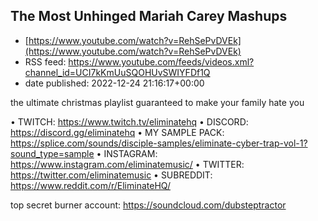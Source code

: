 ## The Most Unhinged Mariah Carey Mashups
 - [https://www.youtube.com/watch?v=RehSePvDVEk](https://www.youtube.com/watch?v=RehSePvDVEk)
 - RSS feed: https://www.youtube.com/feeds/videos.xml?channel_id=UCI7kKmUuSQOHUvSWIYFDf1Q
 - date published: 2022-12-24 21:16:17+00:00

the ultimate christmas playlist guaranteed to make your family hate you

• TWITCH: https://www.twitch.tv/eliminatehq
• DISCORD: https://discord.gg/eliminatehq
• MY SAMPLE PACK: https://splice.com/sounds/disciple-samples/eliminate-cyber-trap-vol-1?sound_type=sample
• INSTAGRAM: https://www.instagram.com/eliminatemusic/
• TWITTER: https://twitter.com/eliminatemusic
• SUBREDDIT: https://www.reddit.com/r/EliminateHQ/

top secret burner account:
https://soundcloud.com/dubsteptractor

